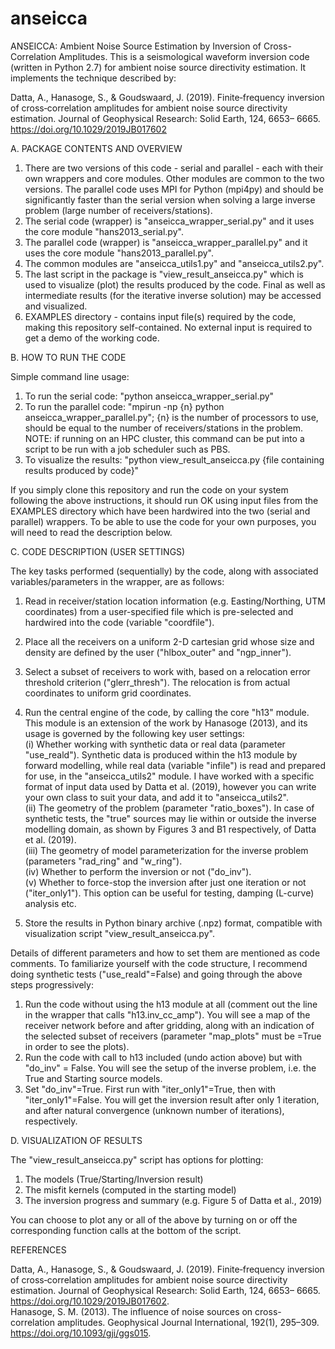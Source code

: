 # anseicca
ANSEICCA: Ambient Noise Source Estimation by Inversion of Cross-Correlation Amplitudes. This is a seismological waveform inversion code (written in Python 2.7) for ambient noise source directivity estimation. It implements the technique described by:

Datta, A., Hanasoge, S., & Goudswaard, J. (2019). Finite‐frequency inversion of cross‐correlation amplitudes for ambient noise source directivity estimation. Journal of Geophysical Research: Solid Earth, 124, 6653– 6665. https://doi.org/10.1029/2019JB017602

A. PACKAGE CONTENTS AND OVERVIEW

1. There are two versions of this code - serial and parallel - each with their own wrappers and core modules. Other modules are common to the two versions. The parallel code uses MPI for Python (mpi4py) and should be significantly faster than the serial version when solving a large inverse problem (large number of receivers/stations).
2. The serial code (wrapper) is "anseicca\_wrapper\_serial.py" and it uses the core module "hans2013\_serial.py".
3. The parallel code (wrapper) is "anseicca\_wrapper\_parallel.py" and it uses the core module "hans2013\_parallel.py".
4. The common modules are "anseicca\_utils1.py" and "anseicca\_utils2.py".
5. The last script in the package is "view_result_anseicca.py" which is used to visualize (plot) the results produced by the code. Final as well as intermediate results (for the iterative inverse solution) may be accessed and visualized.
6. EXAMPLES directory - contains input file(s) required by the code, making this repository self-contained. No external input is required to get a demo of the working code.

B. HOW TO RUN THE CODE

Simple command line usage:

1. To run the serial code: "python anseicca\_wrapper\_serial.py"
2. To run the parallel code: "mpirun -np {n} python anseicca\_wrapper\_parallel.py"; {n} is the number of processors to use, should be equal to the number of receivers/stations in the problem. NOTE: if running on an HPC cluster, this command can be put into a script to be run with a job scheduler such as PBS.
3. To visualize the results: "python view\_result\_anseicca.py {file containing results produced by code}"

If you simply clone this repository and run the code on your system following the above instructions, it should run OK using input files from the EXAMPLES directory which have been hardwired into the two (serial and parallel) wrappers. To be able to use the code for your own purposes, you will need to read the description below.

C. CODE DESCRIPTION (USER SETTINGS)

The key tasks performed (sequentially) by the code, along with associated variables/parameters in the wrapper, are as follows:

1. Read in receiver/station location information (e.g. Easting/Northing, UTM coordinates) from a user-specified file which is pre-selected and hardwired into the code (variable "coordfile").
2. Place all the receivers on a uniform 2-D cartesian grid whose size and density are defined by the user ("hlbox_outer" and "ngp_inner").
3. Select a subset of receivers to work with, based on a relocation error threshold criterion ("glerr_thresh"). The relocation is from actual coordinates to uniform grid coordinates.
4. Run the central engine of the code, by calling the core "h13" module. This module is an extension of the work by Hanasoge (2013), and its usage is governed by the following key user settings:  
	(i) Whether working with synthetic data or real data (parameter "use_reald"). Synthetic data is produced within the h13 module by forward modelling, while real data (variable "infile") is read and prepared for use, in the "anseicca\_utils2" module. I have worked with a specific format of input data used by Datta et al. (2019), however you can write your own class to suit your data, and add it to "anseicca\_utils2".  
	(ii) The geometry of the problem (parameter "ratio_boxes"). In case of synthetic tests, the "true" sources may lie within or outside the inverse modelling domain, as shown by Figures 3 and B1 respectively, of Datta et al. (2019).  
	(iii) The geometry of model parameterization for the inverse problem (parameters "rad_ring" and "w_ring").  
	(iv) Whether to perform the inversion or not ("do_inv").  
	(v) Whether to force-stop the inversion after just one iteration or not ("iter_only1"). This option can be useful for testing, damping (L-curve) analysis etc.  

5. Store the results in Python binary archive (.npz) format, compatible with visualization script "view_result_anseicca.py".

Details of different parameters and how to set them are mentioned as code comments. To familiarize yourself with the code structure, I recommend doing synthetic tests ("use_reald"=False) and going through the above steps progressively:

1. Run the code without using the h13 module at all (comment out the line in the wrapper that calls "h13.inv_cc_amp"). You will see a map of the receiver network before and after gridding, along with an indication of the selected subset of receivers (parameter "map_plots" must be =True in order to see the plots).
2. Run the code with call to h13 included (undo action above) but with "do_inv" = False. You will see the setup of the inverse problem, i.e. the True and Starting source models.
3. Set "do\_inv"=True. First run with "iter\_only1"=True, then with "iter\_only1"=False. You will get the inversion result after only 1 iteration, and after natural convergence (unknown number of iterations), respectively.

D. VISUALIZATION OF RESULTS

The "view\_result\_anseicca.py" script has options for plotting:

1. The models (True/Starting/Inversion result)
2. The misfit kernels (computed in the starting model)
3. The inversion progress and summary (e.g. Figure 5 of Datta et al., 2019)

You can choose to plot any or all of the above by turning on or off the corresponding function calls at the bottom of the script.

REFERENCES

Datta, A., Hanasoge, S., & Goudswaard, J. (2019). Finite‐frequency inversion of cross‐correlation amplitudes for ambient noise source directivity estimation. Journal of Geophysical Research: Solid Earth, 124, 6653– 6665. https://doi.org/10.1029/2019JB017602.  
Hanasoge, S. M. (2013). The influence of noise sources on cross-correlation amplitudes. Geophysical Journal International, 192(1), 295–309. https://doi.org/10.1093/gji/ggs015.
